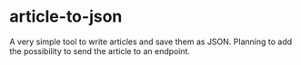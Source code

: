 # article-to-json
A very simple tool to write articles and save them as JSON. Planning to add the possibility to send the article to an endpoint.
